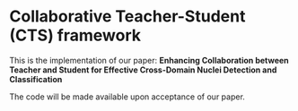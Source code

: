 # Collaborative Teacher-Student (CTS) framework
This is the implementation of our paper:
**Enhancing Collaboration between Teacher and Student for Effective Cross-Domain Nuclei Detection and Classification**

The code will be made available upon acceptance of our paper.
